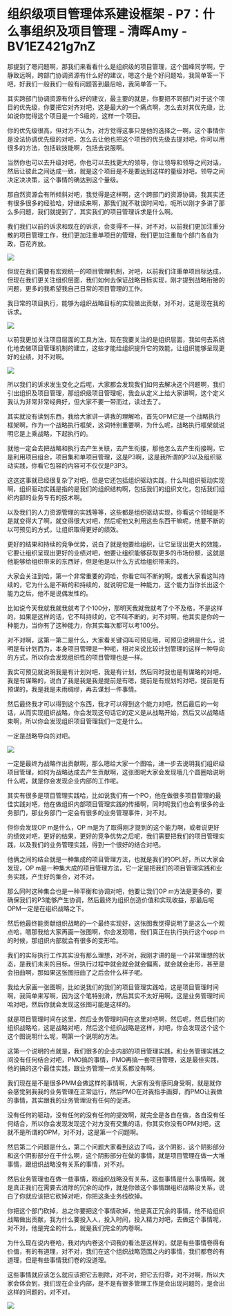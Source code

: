 # 组织级项目管理体系建设框架 - P7：什么事组织及项目管理 - 清晖Amy - BV1EZ421g7nZ

那提到了嗯问题啊，那我们来看看什么是组织级的项目管理，这个国峰同学啊，宁静致远啊，跨部门协调资源有什么好的建议，嗯这个是个好问题哈，我简单答一下吧，好我们一般我们一般有问题答到最后哈，我简单答一下。

其实跨部门协调资源有什么好的建议，最主要的就是，你要把不同部门对于这个项目的优先级，你要把它对齐对吧，这是最大的一个痛点啊，怎么去对其优先级，比如说你觉得这个项目是一个S级的，这样一个项目。

你的优先级很高，但对方不认为，对方觉得这事只是他的选择之一啊，这个事情你是没法协调优先级的对吧，怎么去让他也把这个项目的优先级去提对吧，你可以用很多的方法，包括软技能啊，包括去说服啊。

当然你也可以去升级对吧，你也可以去找更大的领导，你让领导和领导之间对话，然后让彼此之间达成一致，就是这个项目是不是要达到这样的量级对吧，领导之间决定决决策，这个事情的确达到这个量级。

那自然资源会有所倾斜对吧，我觉得是这样啊，这个跨部门的资源协调，我其实还有很多很多的经验哈，好继续来啊，那我们就不耽误时间哈，呃所以刚才多讲了那么多问题，我们就提到了，其实我们的项目管理诉求是什么啊。

我们我们以前的诉求和现在的诉求，会变得不一样，对不对，以前我们更加注重分散的项目管理工作，我们更加注重单项目的管理，我们更加注重每个部门各自为政，百花齐放。



![](img/868323cf78e7a8ca1e71b5011cb6a84d_1.png)

但现在我们需要有宏观统一的项目管理机制，对吧，以前我们注重单项目标达成，但现在我们更关注组织层面，我们如何去保证战略目标实现，刚才提到战略衔接的问题，更多的我希望我自己日常的项目管理的工作。

我日常的项目执行，能够为组织战略目标的实现做出贡献，对不对，这是现在我的诉求。

![](img/868323cf78e7a8ca1e71b5011cb6a84d_3.png)

以前我更加关注项目层面的工具方法，现在我要关注的是组织层面，我如何去系统化地去做项目管理机制的建立，这些才能给组织提升它的效能，让组织能够呈现更好的业绩，对不对啊。



![](img/868323cf78e7a8ca1e71b5011cb6a84d_5.png)

所以我们的诉求发生变化之后呢，大家都会发现我们如何去解决这个问题啊，我们引出组织及项目管理，那组织级项目管理呢，我会从定义上给大家讲啊，这个定义我认为非常非常经典好，但大家不要一带而过，读过去了。

其实就没有读到东西，我给大家讲一讲我的理解哈，首先OPM它是一个战略执行框架啊，作为一个战略执行框架，这词特别重要啊，为什么呢，战略执行框架就说明它是上乘战略，下起执行的。

就他一定会去把战略和执行去产生关联，去产生衔接，那他怎么去产生衔接啊，它是利用项目组合，项目集和单项目管理，这是P3啊，这是我所谓的P3以及组织驱动实践，你看它包容的内容可不仅仅是P3P3。

这这这事就已经很复杂了对吧，但是它还包括组织驱动实践，什么叫组织驱动实现啊，组织驱动实践是指的是我们的组织结构啊，包括我们的组织文化，包括我们组织内部的业务专有的技术啊。

以及我们的人力资源管理的实践等等，这些都是组织驱动实现，你看这个领域是不是就变得大了啊，就变得很大对吧，然后呢他又利用这些东西干嘛呢，他要不断的以可预见的方式，让组织取得更好的绩效。

更好的结果和持续的竞争优势，说白了就是他要给组织，让它呈现出更大的效能，它要让组织呈现出更好的业绩对吧，他要让组织能够获取更多的市场份额，这就是他能够给组织带来的东西好，但是他是以什么方式给组织带来的。

大家会关注到哈，第一个非常重要的词哈，你看它叫不断的啊，或者大家看这叫持续的，它为什么是不断的和持续的，就说明它是一种能力，这个能力当你长出这个能力之后，他不是说偶发性的。

比如说今天我就我就我就考了个100分，那明天我就我就考了个不及格，不是这样的，如果是这样的话，它不叫持续的，它不叫不断的，对不对啊，他其实是你的一种能力，当你有了这种能力，你其实每次都可以考100分。

对不对啊，这第一第二是什么，大家看关键词叫可预见哦，可预见说明是什么，说明是有计划而为，本身项目管理是一种呃，相对来说比较计划管理的这样一种导向的方式，所以你会发现组织性的项目管理也是一样。

我实可预见就说明我是有计划对吧，我是有计划，然后同时我也是有谋略的对吧，我是有谋略的，说白了我是我是我是提前是有嗯，提前是有规划的对吧，提前是有预谋的，我是我是未雨绸缪，再去谋划一件事情。

然后最终我才可以得到这个东西，我才可以得到这个能力对吧，然后最后的一句话，从而实现组织战略，你会发现这句话它的定义是从战略开始，然后又以战略结束啊，所以你会发现组织项目管理我们一定是什么。

一定是战略导向的对吧。

![](img/868323cf78e7a8ca1e71b5011cb6a84d_7.png)

一定是最终为战略作出贡献啊，那么嗯给大家一个图哈，进一步去说明我们组织级项目管理，如何为战略达成去产生贡献啊，这张图呢大家会发现哦几个圆圈哈说明什么呢，就是你会发现企业内部的工作呢。

其实有很多是项目管理实践哈，比如说我们有一个PO，他在做很多项目管理的最佳实践对吧，他在做组织内部项目管理实践的传播啊，同时呢我们也会有很多的业务部门，那业务部门一定会有很多的业务管理事件，对不对。

但你会发现OP m是什么，OP m是为了取得刚才提到的这个能力啊，或者说更好的绩效对吧，更好的结果，更好的竞争优势之后呢，我们需要把我们的项目管理实践，以及我们的业务管理实践，得到一个很好的结合对吧。

他俩之间的结合就是一种集成的项目管理方法，也就是我们的OPL好，所以大家会发现，OP m是一种集大成的项目管理方法，它一定是把我们的项目管理实践和业务实践，产生好的集合，对不对。

那么同时这种集合也是一种平衡和协调对吧，他要让我们OP m方法是更多的，要确保我们的P3能够产生协调，然后最终为组织创造价值和实现收益，那最后呢OPM一定是在组织战略之下。

然后他最终能贡献组织战略的一个最终实现好，这张图我觉得说明了是这么一个观点哈，嗯那我给大家再画一张图啊，你会发现嗯，我们真正在执行执行这个opp m的时候，那组织内部就会有很多的变形哈。

我们的实际执行工作其实没有那么理想，对不对，我刚才讲的是一个非常理想的状态，是我们未来的目标，但执行过程中就会就会就会偏离，就会就会走形，甚至是会扭曲啊，那如果这张图扭曲了之后会什么样子呢。

我给大家画一张图啊，比如说我们的我们的项目管理实践哈，这是项目管理时间啊，我简单来写啊，因为这个笔特别滑，然后其实不太好用啊，这是业务管理时间哈对吧，然后你就会发现这张图可能是这样的。

就是项目管理时间在这里，然后业务管理时间在这里对吧啊，然后呢，然后我们的组织战略哈，这是战略对吧，然后这个组织战略是这样，对吧，你会发现这个这个这个图说明什么呢，啊第一个说明的方法。

这第一个说明的点就是，我们很多的企业内部的项目管理实践，和业务管理实践之间没有任何结合对吧，PMO搞的事情，PMO再搞一套项目管理，这是最佳实践，他的搞的这个最佳实践，跟业务管理一点关系都没有啊。

我们现在是不是很多PMM会做这样的事情啊，大家有没有感同身受啊，就是就你会感觉到我我的业务管理在正常运行，然后PMO在对我指手画脚，而PMO让我做的事情，其实跟我的业务管理没有任何的促进。

没有任何的驱动，没有任何的没有任何的提效啊，就完全是各自在做，各自没有任何结合，所以你会发现发现这个对方没有交集的话，你其实你没有OPM对吧，这就不是所谓的OPM，对不对，这是第一个问题啊。

然后第二个问题是什么，第二个问题大家看到这边了吗，这个阴影，这个阴影部分和这个阴影部分在干什么啊，这个阴影部分在做的事情，就是项目管理在做一大堆事情，跟组织战略没有关系的事情，对不对。

然后业务管理也在做一些事情，跟组织战略没有关系，这些事情是什么事情啊，就是真正我们在需要去消除的冗余的动作，就是你做这个事情跟组织战略没关系，说白了你就应该把它砍掉对吧，你把这条业务线砍掉。

你把这个部门砍掉，总之你要把这个事情砍掉，他是真正冗余的事情，他不给组织战略做出贡献，我为什么要投入人，投入时间，投入精力对吧，去做这个事情呢，对不对，他是完全的什么，就是我们完全的内卷啊。

为什么现在说内卷哈，我对内内卷这个词我的看法是这样的，就是有些事情卷得有价值，有的有道理，对不对，我们在这个组织战略范围之内的事情，我们都卷的有道理，但是有些事情我们卷的没道理。

这些事情就应该怎么就应该把它去剔除，对不对，把它去归零，对不对啊，所以大家会体会到，我们现在企业内部，是不是有很多管理工作是会出现问题的，是会出这样的问题的，对不对。



![](img/868323cf78e7a8ca1e71b5011cb6a84d_9.png)